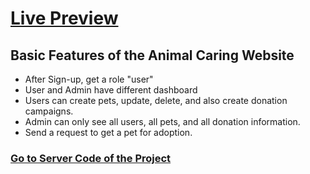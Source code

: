 # [Live Preview](https://animal-carings.web.app/)            

## Basic Features of the Animal Caring Website
- After Sign-up, get a role "user"
- User and Admin have different dashboard
- Users can create pets, update, delete, and also create donation campaigns.
- Admin can only see all users, all pets, and all donation information.
- Send a request to get a pet for adoption.


### [Go to Server Code of the Project](https://github.com/hrmrakib/animal-caring-server)
